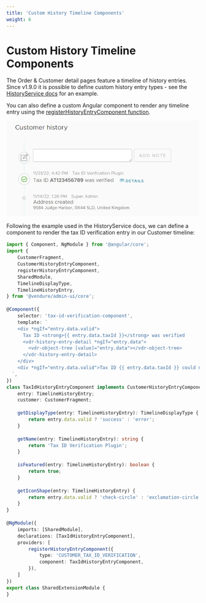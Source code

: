 ```yaml
---
title: 'Custom History Timeline Components'
weight: 6
---
```


# Custom History Timeline Components

The Order & Customer detail pages feature a timeline of history entries. Since v1.9.0 it is possible to define custom history entry types - see the [HistoryService docs](/reference/typescript-api/services/history-service/) for an example.

You can also define a custom Angular component to render any timeline entry using the [registerHistoryEntryComponent function](/reference/admin-ui-api/custom-history-entry-components/register-history-entry-component/).

![./timeline-entry.webp](./timeline-entry.webp)

Following the example used in the HistoryService docs, we can define a component to render the tax ID verification
entry in our Customer timeline:

```ts title="src/plugins/tax-id/ui/components/tax-id-history-entry/tax-id-history-entry.component.ts"
import { Component, NgModule } from '@angular/core';
import {
    CustomerFragment,
    CustomerHistoryEntryComponent,
    registerHistoryEntryComponent,
    SharedModule,
    TimelineDisplayType,
    TimelineHistoryEntry,
} from '@vendure/admin-ui/core';

@Component({
    selector: 'tax-id-verification-component',
    template: `
    <div *ngIf="entry.data.valid">
      Tax ID <strong>{{ entry.data.taxId }}</strong> was verified
      <vdr-history-entry-detail *ngIf="entry.data">
        <vdr-object-tree [value]="entry.data"></vdr-object-tree>
      </vdr-history-entry-detail>
    </div>
    <div *ngIf="entry.data.valid">Tax ID {{ entry.data.taxId }} could not be verified</div>
  `,
})
class TaxIdHistoryEntryComponent implements CustomerHistoryEntryComponent {
    entry: TimelineHistoryEntry;
    customer: CustomerFragment;

    getDisplayType(entry: TimelineHistoryEntry): TimelineDisplayType {
        return entry.data.valid ? 'success' : 'error';
    }

    getName(entry: TimelineHistoryEntry): string {
        return 'Tax ID Verification Plugin';
    }

    isFeatured(entry: TimelineHistoryEntry): boolean {
        return true;
    }

    getIconShape(entry: TimelineHistoryEntry) {
        return entry.data.valid ? 'check-circle' : 'exclamation-circle';
    }
}

@NgModule({
    imports: [SharedModule],
    declarations: [TaxIdHistoryEntryComponent],
    providers: [
        registerHistoryEntryComponent({
            type: 'CUSTOMER_TAX_ID_VERIFICATION',
            component: TaxIdHistoryEntryComponent,
        }),
    ]
})
export class SharedExtensionModule {
}
```


